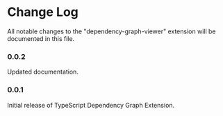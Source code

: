 # Change Log

All notable changes to the "dependency-graph-viewer" extension will be documented in this file.

### 0.0.2

Updated documentation.

### 0.0.1

Initial release of TypeScript Dependency Graph Extension.

